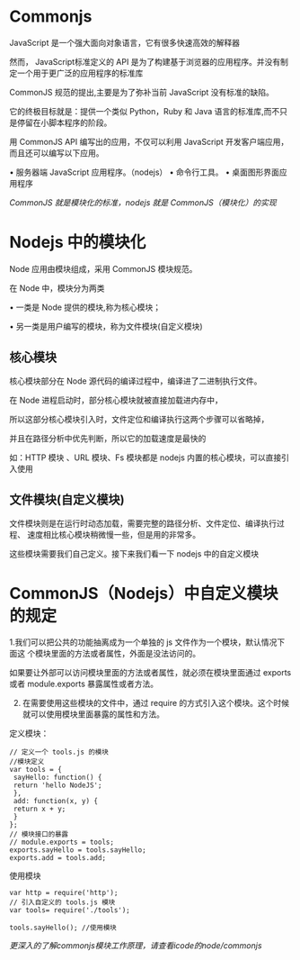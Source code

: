 


# Commonjs

JavaScript 是一个强大面向对象语言，它有很多快速高效的解释器

然而， JavaScript标准定义的 API 是为了构建基于浏览器的应用程序。并没有制定一个用于更广泛的应用程序的标准库

CommonJS 规范的提出,主要是为了弥补当前 JavaScript 没有标准的缺陷。

它的终极目标就是：提供一个类似 Python，Ruby 和 Java 语言的标准库,而不只是停留在小脚本程序的阶段。

用 CommonJS API 编写出的应用，不仅可以利用 JavaScript 开发客户端应用，而且还可以编写以下应用。


• 服务器端 JavaScript 应用程序。（nodejs）
• 命令行工具。
• 桌面图形界面应用程序


*CommonJS 就是模块化的标准，nodejs 就是 CommonJS（模块化）的实现*




# Nodejs 中的模块化

Node 应用由模块组成，采用 CommonJS 模块规范。

在 Node 中，模块分为两类

• 一类是 Node 提供的模块,称为核心模块；

• 另一类是用户编写的模块，称为文件模块(自定义模块)



## 核心模块

核心模块部分在 Node 源代码的编译过程中，编译进了二进制执行文件。

在 Node 进程启动时，部分核心模块就被直接加载进内存中，

所以这部分核心模块引入时，文件定位和编译执行这两个步骤可以省略掉，

并且在路径分析中优先判断，所以它的加载速度是最快的

如：HTTP 模块 、URL 模块、Fs 模块都是 nodejs 内置的核心模块，可以直接引入使用


## 文件模块(自定义模块)

文件模块则是在运行时动态加载，需要完整的路径分析、文件定位、编译执行过程、
速度相比核心模块稍微慢一些，但是用的非常多。

这些模块需要我们自己定义。接下来我们看一下 nodejs 中的自定义模块



# CommonJS（Nodejs）中自定义模块的规定


1.我们可以把公共的功能抽离成为一个单独的 js 文件作为一个模块，默认情况下面这
个模块里面的方法或者属性，外面是没法访问的。

如果要让外部可以访问模块里面的方法或者属性，就必须在模块里面通过 exports 或者 module.exports 暴露属性或者方法。


2. 在需要使用这些模块的文件中，通过 require 的方式引入这个模块。这个时候就可以使用模块里面暴露的属性和方法。


定义模块：
```
// 定义一个 tools.js 的模块
//模块定义
var tools = {
 sayHello: function() {
 return 'hello NodeJS';
 },
 add: function(x, y) {
 return x + y;
 }
};
// 模块接口的暴露
// module.exports = tools;
exports.sayHello = tools.sayHello;
exports.add = tools.add;
```

使用模块
```
var http = require('http');
// 引入自定义的 tools.js 模块
var tools= require('./tools');

tools.sayHello(); //使用模块 
```


*更深入的了解commonjs模块工作原理，请查看icode的node/commonjs*





